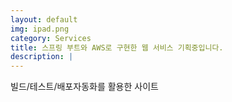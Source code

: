 ```yaml
---
layout: default
img: ipad.png
category: Services
title: 스프링 부트와 AWS로 구현한 웹 서비스 기획중입니다.
description: |
---
```

  빌드/테스트/배포자동화를 활용한 사이트